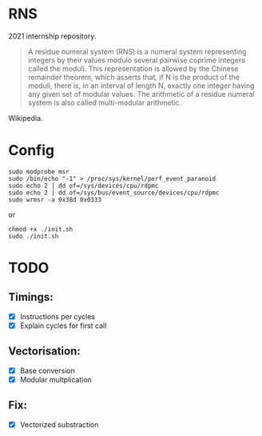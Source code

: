 # RNS
2021 internship repository.
> A residue numeral system (RNS) is a numeral system representing integers by their values modulo several pairwise coprime integers called the moduli. This representation is allowed by the Chinese remainder theorem, which asserts that, if N is the product of the moduli, there is, in an interval of length N, exactly one integer having any given set of modular values. The arithmetic of a residue numeral system is also called multi-modular arithmetic.

Wikipedia.

# Config
```shell
sudo modprobe msr
sudo /bin/echo "-1" > /proc/sys/kernel/perf_event_paranoid
sudo echo 2 | dd of=/sys/devices/cpu/rdpmc
sudo echo 2 | dd of=/sys/bus/event_source/devices/cpu/rdpmc
sudo wrmsr -a 0x38d 0x0333
```
or
```shell
chmod +x ./init.sh
sudo ./init.sh
```
# TODO

## Timings:
- [x] Instructions per cycles
- [x] Explain cycles for first call

## Vectorisation:
- [x] Base conversion
- [x] Modular multplication

## Fix:
- [x] Vectorized substraction